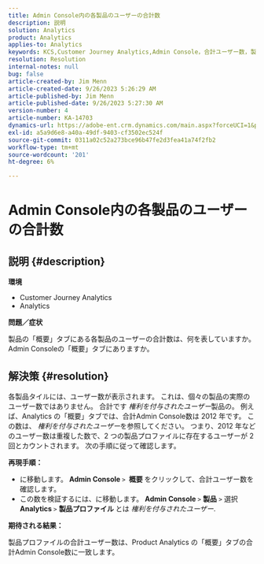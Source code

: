 ```yaml
---
title: Admin Console内の各製品のユーザーの合計数
description: 説明
solution: Analytics
product: Analytics
applies-to: Analytics
keywords: KCS,Customer Journey Analytics,Admin Console，合計ユーザー数，製品， Adobe Analytics
resolution: Resolution
internal-notes: null
bug: false
article-created-by: Jim Menn
article-created-date: 9/26/2023 5:26:29 AM
article-published-by: Jim Menn
article-published-date: 9/26/2023 5:27:30 AM
version-number: 4
article-number: KA-14703
dynamics-url: https://adobe-ent.crm.dynamics.com/main.aspx?forceUCI=1&pagetype=entityrecord&etn=knowledgearticle&id=e8578c3b-2d5c-ee11-be6f-6045bd006268
exl-id: a5a9d6e8-a40a-49df-9403-cf3502ec524f
source-git-commit: 0311a02c52a273bce96b47fe2d3fea41a74f2fb2
workflow-type: tm+mt
source-wordcount: '201'
ht-degree: 6%

---
```


# Admin Console内の各製品のユーザーの合計数

## 説明 {#description}


<b>環境</b>

- Customer Journey Analytics
- Analytics




<b>問題／症状</b>

製品の「概要」タブにある各製品のユーザーの合計数は、何を表していますか。Admin Consoleの「概要」タブにありますか。




## 解決策 {#resolution}


各製品タイルには、ユーザー数が表示されます。 これは、個々の製品の実際のユーザー数ではありません。 合計です *権利を付与されたユーザー*&#x200B;製品の。 例えば、Analytics の「概要」タブでは、合計Admin Console数は 2012 年です。 この数は、 *権利を付与されたユーザー*&#x200B;を参照してください。 つまり、2012 年などのユーザー数は重複した数で、2 つの製品プロファイルに存在するユーザーが 2 回とカウントされます。 次の手順に従って確認します。

<b>再現手順：</b>

- に移動します。 <b>Admin Console </b>`>` <b> 概要 </b>をクリックして、合計ユーザー数を確認します。
- この数を検証するには、に移動します。 <b>Admin Console </b>`>`  <b>製品</b> `>`  選択 <b>Analytics </b>`>`  <b>製品プロファイル </b>とは *権利を付与されたユーザー*.




<b>期待される結果：</b>

製品プロファイルの合計ユーザー数は、Product Analytics の「概要」タブの合計Admin Console数に一致します。
